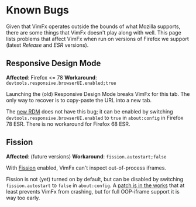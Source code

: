 # Known Bugs

Given that VimFx operates outside the bounds of what Mozilla supports, there
are some things that VimFx doesn't play along with well. This page lists
problems that affect VimFx when run on versions of Firefox we support
(latest *Release* and *ESR* versions).

## Responsive Design Mode

**Affected**: Firefox <= 78
**Workaround**: `devtools.responsive.browserUI.enabled;true`

Launching the (old) Responsive Design Mode breaks VimFx for this tab. The only
way to recover is to copy-paste the URL into a new tab.

The [new RDM] does not have this bug; it can be enabled by switching
`devtools.responsive.browserUI.enabled` to `true` in `about:config` in Firefox
78 ESR. There is no workaround for Firefox 68 ESR.

[new RDM]: https://mail.mozilla.org/pipermail/firefox-dev/2020-March/007397.html

## Fission

**Affected**: (future versions)
**Workaround**: `fission.autostart;false`

With [Fission] enabled, VimFx can't inspect out-of-process iframes.

Fission is not (yet) turned on by default, but can be disabled by switching
`fission.autostart` to `false` in `about:config`. A [patch is in the works] that
at least prevents VimFx from crashing, but for full OOP-iframe support it is way
too early.
<!-- As of May 2020, not even Firefox' DevTools support it, let alone other Vim
like (web)extensions. Further, I suspect that to avoid a huge rewrite of how
VimFx handles element discovery and interaction, we'd need cross-process-DOM
APIs that just don't exist right now. -->

[Fission]: https://wiki.mozilla.org/Project_Fission
[patch is in the works]: https://git.gir.st/VimFx.git/shortlog/refs/heads/fission-v2
